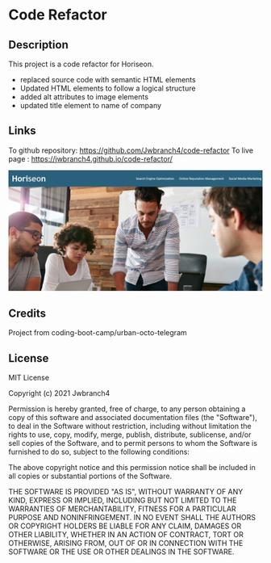 # Code Refactor

## Description

This project is a code refactor for Horiseon.

* replaced source code with semantic HTML elements
* Updated HTML elements to follow a logical structure
* added alt attributes to image elements
* updated title element to name of company

## Links
To github repository: https://github.com/Jwbranch4/code-refactor
To live page : https://jwbranch4.github.io/code-refactor/


![screenshot](assets/images/Screenshot.png)


## Credits

Project from coding-boot-camp/urban-octo-telegram

## License

MIT License

Copyright (c) 2021 Jwbranch4

Permission is hereby granted, free of charge, to any person obtaining a copy
of this software and associated documentation files (the "Software"), to deal
in the Software without restriction, including without limitation the rights
to use, copy, modify, merge, publish, distribute, sublicense, and/or sell
copies of the Software, and to permit persons to whom the Software is
furnished to do so, subject to the following conditions:

The above copyright notice and this permission notice shall be included in all
copies or substantial portions of the Software.

THE SOFTWARE IS PROVIDED "AS IS", WITHOUT WARRANTY OF ANY KIND, EXPRESS OR
IMPLIED, INCLUDING BUT NOT LIMITED TO THE WARRANTIES OF MERCHANTABILITY,
FITNESS FOR A PARTICULAR PURPOSE AND NONINFRINGEMENT. IN NO EVENT SHALL THE
AUTHORS OR COPYRIGHT HOLDERS BE LIABLE FOR ANY CLAIM, DAMAGES OR OTHER
LIABILITY, WHETHER IN AN ACTION OF CONTRACT, TORT OR OTHERWISE, ARISING FROM,
OUT OF OR IN CONNECTION WITH THE SOFTWARE OR THE USE OR OTHER DEALINGS IN THE
SOFTWARE.
